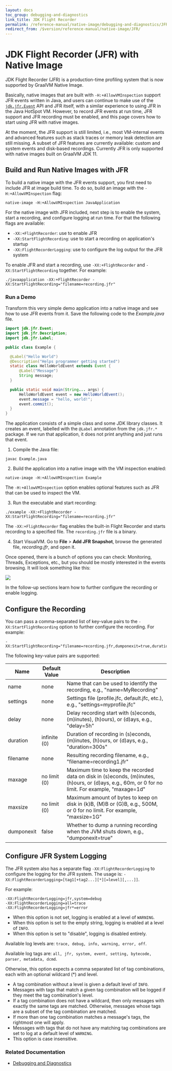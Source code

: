 ```yaml
---
layout: docs
toc_group: debugging-and-diagnostics
link_title: JDK Flight Recorder
permalink: /reference-manual/native-image/debugging-and-diagnostics/JFR
redirect_from: /$version/reference-manual/native-image/JFR/
---
```


# JDK Flight Recorder (JFR) with Native Image

JDK Flight Recorder (JFR) is a production-time profiling system that is now supported by GraalVM Native Image.

Basically, native images that are built with `-H:+AllowVMInspection` support JFR events written in Java, and users can continue to make use of the  [`jdk.jfr.Event`](https://docs.oracle.com/en/java/javase/11/docs/api/jdk.jfr/jdk/jfr/Event.html) API and JFR itself, with a similar experience to using JFR in the Java HotSpot VM.
However, to record JFR events at run time, JFR support and JFR recording must be enabled, and this page covers how to start using JFR with native images.

At the moment, the JFR support is still limited, i.e., most VM-internal events and advanced features such as stack traces or memory leak detection are still missing.
A subset of JFR features are currently available: custom and system events and disk-based recordings.
Currently JFR is only supported with native images built on GraalVM JDK 11.

## Build and Run Native Images with JFR

To build a native image with the JFR events support, you first need to include JFR at image build time.
To do so, build an image with the `-H:+AllowVMInspection` flag:
```shell
native-image -H:+AllowVMInspection JavaApplication
```

For the native image with JFR included, next step is to enable the system, start a recording, and configure logging at run time.
For that the following flags are available:

* `-XX:+FlightRecorder`: use to enable JFR
* `-XX:StartFlightRecording`: use to start a recording on application's startup
* `-XX:FlightRecorderLogging`: use to configure the log output for the JFR system

To enable JFR and start a recording, use `-XX:+FlightRecorder` and `-XX:StartFlightRecording` together.
For example:
```shell
./javaapplication -XX:+FlightRecorder -XX:StartFlightRecording="filename=recording.jfr"
```

### Run a Demo

Transform this very simple demo application into a native image and see how to use JFR events from it.
Save the following code to the _Example.java_ file.

```java
import jdk.jfr.Event;
import jdk.jfr.Description;
import jdk.jfr.Label;

public class Example {

  @Label("Hello World")
  @Description("Helps programmer getting started")
  static class HelloWorldEvent extends Event {
      @Label("Message")
      String message;
  }

  public static void main(String... args) {
      HelloWorldEvent event = new HelloWorldEvent();
      event.message = "hello, world!";
      event.commit();
  }
}
```

The application consists of a simple class and some JDK library classes.
It creates an event, labelled with the `@Label` annotation from the `jdk.jfr.*` package.
If we run that application, it does not print anything and just runs that event.

1. Compile the Java file:
  ```shell
  javac Example.java
  ```

2. Build the application into a native image with the VM inspection enabled:
  ```shell
  native-image -H:+AllowVMInspection Example
  ```
  The `-H:+AllowVMInspection` option enables optional features such as JFR that can be used to inspect the VM.

3. Run the executable and start recording:
  ```shell
  ./example -XX:+FlightRecorder -XX:StartFlightRecording="filename=recording.jfr"
  ```
  The `-XX:+FlightRecorder` flag enables the built-in Flight Recorder and starts recording to a specified file. The `recording.jfr` file is a binary.

4. Start VisualVM. Go to **File** > **Add JFR Snapshot**, browse the generated file, _recording.jfr_, and open it.

Once opened, there is a bunch of options you can check: Monitoring, Threads, Exceptions, etc., but you should be mostly interested in the events browsing. It will look something like this:

![](/img/jfr.png)

In the follow-up sections learn how to further configure the recording or enable logging.

## Configure the Recording

You can pass a comma-separated list of key-value pairs to the `-XX:StartFlightRecording` option to further configure the recording.
For example:
```shell
-XX:StartFlightRecording="filename=recording.jfr,dumponexit=true,duration=10s"
```

The following key-value pairs are supported:

| Name | Default Value | Description|
|------|-------------|---------|
|name|none|Name that can be used to identify the recording, e.g., "name=MyRecording"|
|settings|none|Settings file (profile.jfc, default.jfc, etc.), e.g., "settings=myprofile.jfc"|
|delay|none|Delay recording start with (s)econds, (m)inutes), (h)ours), or (d)ays, e.g., "delay=5h"|
|duration|infinite (0)|Duration of recording in (s)econds, (m)inutes, (h)ours, or (d)ays, e.g., "duration=300s"|
|filename|none|Resulting recording filename, e.g., "filename=recording1.jfr"|
|maxage|no limit (0)|Maximum time to keep the recorded data on disk in (s)econds, (m)inutes, (h)ours, or (d)ays, e.g., 60m, or 0 for no limit. For example, "maxage=1d"|
|maxsize|no limit (0)|Maximum amount of bytes to keep on disk in (k)B, (M)B or (G)B, e.g., 500M, or 0 for no limit. For example, "maxsize=1G"|
|dumponexit|false|Whether to dump a running recording when the JVM shuts down, e.g., "dumponexit=true"|

## Configure JFR System Logging

The JFR system also has a separate flag `-XX:FlightRecorderLogging` to configure the logging for the JFR system.
The usage is: `-XX:FlightRecorderLogging=[tag1[+tag2...][*][=level][,...]]`.

For example:
```shell
-XX:FlightRecorderLogging=jfr,system=debug
-XX:FlightRecorderLogging=all=trace
-XX:FlightRecorderLogging=jfr*=error
```

* When this option is not set, logging is enabled at a level of `WARNING`.
* When this option is set to the empty string, logging is enabled at a level of `INFO`.
* When this option is set to "disable", logging is disabled entirely.

Available log levels are: `trace, debug, info, warning, error, off`.

Available log tags are: `all, jfr, system, event, setting, bytecode, parser, metadata, dcmd`.

Otherwise, this option expects a comma separated list of tag combinations, each with an optional wildcard (*) and level.

* A tag combination without a level is given a default level of `INFO`.
* Messages with tags that match a given tag combination will be logged if they meet the tag combination's level.
* If a tag combination does not have a wildcard, then only messages with exactly the same tags are matched. Otherwise, messages whose tags are a subset of the tag combination are matched.
* If more than one tag combination matches a message's tags, the rightmost one will apply.
* Messages with tags that do not have any matching tag combinations are set to log at a default level of `WARNING`.
* This option is case insensitive.

### Related Documentation

- [Debugging and Diagnostics](DebuggingAndDiagnostics.md)